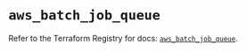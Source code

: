# `aws_batch_job_queue`

Refer to the Terraform Registry for docs: [`aws_batch_job_queue`](https://registry.terraform.io/providers/hashicorp/aws/6.13.0/docs/resources/batch_job_queue).
